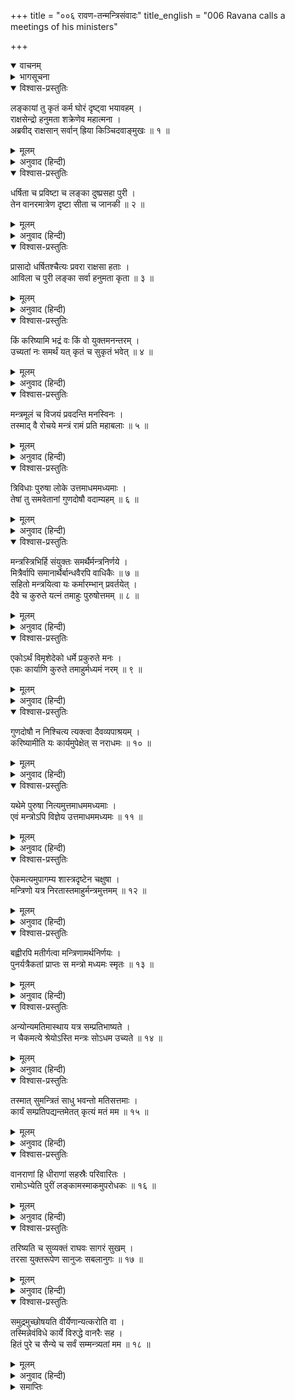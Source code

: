 +++
title = "००६ रावण-तन्मन्त्रिसंवादः"
title_english = "006 Ravana calls a meetings of his ministers"

+++
<details open><summary>वाचनम्</summary>
<div caption="श्रीराम-हरिसीताराममूर्ति-घनपाठिभ्यां वचनम्" class="audioEmbed" src="https://archive.org/download/Ramayana-recitation-Sriram-harisItArAmamUrti-Ghanapaati-v2/Kanda_6/Kanda_6_YK-006-Ravana_calls_a_meetings_of_his_ministers.mp3"></div>
</details>

<details><summary>भागसूचना</summary>

6. रावणका कर्तव्य-निर्णयके लिये अपने मन्त्रियोंसे समुचित सलाह देनेका अनुरोध करना
</details>

<details open><summary>विश्वास-प्रस्तुतिः</summary>

लङ्कायां तु कृतं कर्म घोरं दृष्ट्वा भयावहम् ।  
राक्षसेन्द्रो हनुमता शक्रेणेव महात्मना ।  
अब्रवीद् राक्षसान् सर्वान् ह्रिया किञ्चिदवाङ्मुखः ॥ १ ॥
</details>

<details><summary>मूलम्</summary>

लङ्कायां तु कृतं कर्म घोरं दृष्ट्वा भयावहम् ।  
राक्षसेन्द्रो हनुमता शक्रेणेव महात्मना ।  
अब्रवीद् राक्षसान् सर्वान् ह्रिया किञ्चिदवाङ्मुखः ॥ १ ॥
</details>

<details><summary>अनुवाद (हिन्दी)</summary>

इधर इन्द्रतुल्य पराक्रमी महात्मा हनुमान् जी ने लङ्कामें जो अत्यन्त भयावह घोर कर्म किया था, उसे देखकर राक्षसराज रावणका मुख लज्जासे कुछ नीचेको झुक गया और उसने समस्त राक्षसोंसे इस प्रकार कहा— ॥ १ ॥
</details>

<details open><summary>विश्वास-प्रस्तुतिः</summary>

धर्षिता च प्रविष्टा च लङ्का दुष्प्रसहा पुरी ।  
तेन वानरमात्रेण दृष्टा सीता च जानकी ॥ २ ॥
</details>

<details><summary>मूलम्</summary>

धर्षिता च प्रविष्टा च लङ्का दुष्प्रसहा पुरी ।  
तेन वानरमात्रेण दृष्टा सीता च जानकी ॥ २ ॥
</details>

<details><summary>अनुवाद (हिन्दी)</summary>

‘निशाचरो! वह हनुमान्, जो एक वानरमात्र है, अकेला इस दुर्धर्ष पुरीमें घुस आया । उसने इसे तहस-नहस कर डाला और जनककुमारी सीतासे भेंट भी कर लिया ॥ २ ॥
</details>

<details open><summary>विश्वास-प्रस्तुतिः</summary>

प्रासादो धर्षितश्चैत्यः प्रवरा राक्षसा हताः ।  
आविला च पुरी लङ्का सर्वा हनुमता कृता ॥ ३ ॥
</details>

<details><summary>मूलम्</summary>

प्रासादो धर्षितश्चैत्यः प्रवरा राक्षसा हताः ।  
आविला च पुरी लङ्का सर्वा हनुमता कृता ॥ ३ ॥
</details>

<details><summary>अनुवाद (हिन्दी)</summary>

‘इतना ही नहीं, हनुमान् ने चैत्यप्रासादको धराशायी कर दिया, मुख्य-मुख्य राक्षसोंको मार गिराया और सारी लङ्कापुरीमें खलबली मचा दी ॥ ३ ॥
</details>

<details open><summary>विश्वास-प्रस्तुतिः</summary>

किं करिष्यामि भद्रं वः किं वो युक्तमनन्तरम् ।  
उच्यतां नः समर्थं यत् कृतं च सुकृतं भवेत् ॥ ४ ॥
</details>

<details><summary>मूलम्</summary>

किं करिष्यामि भद्रं वः किं वो युक्तमनन्तरम् ।  
उच्यतां नः समर्थं यत् कृतं च सुकृतं भवेत् ॥ ४ ॥
</details>

<details><summary>अनुवाद (हिन्दी)</summary>

‘तुमलोगोंका भला हो । अब मैं क्या करूँ? तुम्हें जो कार्य उचित और समर्थ जान पड़े तथा जिसे करनेपर कोई अच्छा परिणाम निकले, उसे बताओ ॥ ४ ॥
</details>

<details open><summary>विश्वास-प्रस्तुतिः</summary>

मन्त्रमूलं च विजयं प्रवदन्ति मनस्विनः ।  
तस्माद् वै रोचये मन्त्रं रामं प्रति महाबलाः ॥ ५ ॥
</details>

<details><summary>मूलम्</summary>

मन्त्रमूलं च विजयं प्रवदन्ति मनस्विनः ।  
तस्माद् वै रोचये मन्त्रं रामं प्रति महाबलाः ॥ ५ ॥
</details>

<details><summary>अनुवाद (हिन्दी)</summary>

‘महाबली वीरो! मनस्वी पुरुषोंका कहना है कि विजयका मूल कारण मन्त्रियोंकी दी हुई अच्छी सलाह ही है । इसलिये मैं श्रीरामके विषयमें आपलोगोंसे सलाह लेना अच्छा समझता हूँ ॥ ५ ॥
</details>

<details open><summary>विश्वास-प्रस्तुतिः</summary>

त्रिविधाः पुरुषा लोके उत्तमाधममध्यमाः ।  
तेषां तु समवेतानां गुणदोषौ वदाम्यहम् ॥ ६ ॥
</details>

<details><summary>मूलम्</summary>

त्रिविधाः पुरुषा लोके उत्तमाधममध्यमाः ।  
तेषां तु समवेतानां गुणदोषौ वदाम्यहम् ॥ ६ ॥
</details>

<details><summary>अनुवाद (हिन्दी)</summary>

‘संसारमें उत्तम, मध्यम और अधम तीन प्रकारके पुरुष होते हैं । मैं उन सबके गुण-दोषोंका वर्णन करता हूँ ॥ ६ ॥
</details>

<details open><summary>विश्वास-प्रस्तुतिः</summary>

मन्त्रस्त्रिभिर्हि संयुक्तः समर्थैर्मन्त्रनिर्णये ।  
मित्रैर्वापि समानार्थैर्बान्धवैरपि वाधिकैः ॥ ७ ॥  
सहितो मन्त्रयित्वा यः कर्मारम्भान् प्रवर्तयेत् ।  
दैवे च कुरुते यत्नं तमाहुः पुरुषोत्तमम् ॥ ८ ॥
</details>

<details><summary>मूलम्</summary>

मन्त्रस्त्रिभिर्हि संयुक्तः समर्थैर्मन्त्रनिर्णये ।  
मित्रैर्वापि समानार्थैर्बान्धवैरपि वाधिकैः ॥ ७ ॥  
सहितो मन्त्रयित्वा यः कर्मारम्भान् प्रवर्तयेत् ।  
दैवे च कुरुते यत्नं तमाहुः पुरुषोत्तमम् ॥ ८ ॥
</details>

<details><summary>अनुवाद (हिन्दी)</summary>

‘जिसका मन्त्र आगे बताये जानेवाले तीन लक्षणोंसे युक्त होता है तथा जो पुरुष मन्त्रनिर्णयमें समर्थ मित्रों, समान दुःख-सुखवाले बान्धुवों और उनसे भी बढ़कर अपने हितकारियोंके साथ सलाह करके कार्यका आरम्भ करता है तथा दैवके सहारे प्रयत्न करता है, उसे उत्तम पुरुष कहते हैं ॥ ७-८ ॥
</details>

<details open><summary>विश्वास-प्रस्तुतिः</summary>

एकोऽर्थं विमृशेदेको धर्मे प्रकुरुते मनः ।  
एकः कार्याणि कुरुते तमाहुर्मध्यमं नरम् ॥ ९ ॥
</details>

<details><summary>मूलम्</summary>

एकोऽर्थं विमृशेदेको धर्मे प्रकुरुते मनः ।  
एकः कार्याणि कुरुते तमाहुर्मध्यमं नरम् ॥ ९ ॥
</details>

<details><summary>अनुवाद (हिन्दी)</summary>

‘जो अकेला ही अपने कर्तव्यका विचार करता है, अकेला ही धर्ममें मन लगाता है और अकेला ही सब काम करता है, उसे मध्यम श्रेणीका पुरुष कहा जाता है ॥
</details>

<details open><summary>विश्वास-प्रस्तुतिः</summary>

गुणदोषौ न निश्चित्य त्यक्त्वा दैवव्यपाश्रयम् ।  
करिष्यामीति यः कार्यमुपेक्षेत् स नराधमः ॥ १० ॥
</details>

<details><summary>मूलम्</summary>

गुणदोषौ न निश्चित्य त्यक्त्वा दैवव्यपाश्रयम् ।  
करिष्यामीति यः कार्यमुपेक्षेत् स नराधमः ॥ १० ॥
</details>

<details><summary>अनुवाद (हिन्दी)</summary>

‘जो गुण-दोषका विचार न करके दैवका भी आश्रय छोड़कर केवल ‘करूँगा’ इसी बुद्धिसे कार्य आरम्भ करता है और फिर उसकी उपेक्षा कर देता है, वह पुरुषोंमें अधम है ॥ १० ॥
</details>

<details open><summary>विश्वास-प्रस्तुतिः</summary>

यथेमे पुरुषा नित्यमुत्तमाधममध्यमाः ।  
एवं मन्त्रोऽपि विज्ञेय उत्तमाधममध्यमः ॥ ११ ॥
</details>

<details><summary>मूलम्</summary>

यथेमे पुरुषा नित्यमुत्तमाधममध्यमाः ।  
एवं मन्त्रोऽपि विज्ञेय उत्तमाधममध्यमः ॥ ११ ॥
</details>

<details><summary>अनुवाद (हिन्दी)</summary>

‘जैसे ये पुरुष सदा उत्तम, मध्यम और अधम तीन प्रकारके होते हैं, वैसे ही मन्त्र (निश्चित किया हुआ विचार) भी उत्तम, मध्यम और अधम-भेदसे तीन प्रकारका समझना चाहिये ॥ ११ ॥
</details>

<details open><summary>विश्वास-प्रस्तुतिः</summary>

ऐकमत्यमुपागम्य शास्त्रदृष्टेन चक्षुषा ।  
मन्त्रिणो यत्र निरतास्तमाहुर्मन्त्रमुत्तमम् ॥ १२ ॥
</details>

<details><summary>मूलम्</summary>

ऐकमत्यमुपागम्य शास्त्रदृष्टेन चक्षुषा ।  
मन्त्रिणो यत्र निरतास्तमाहुर्मन्त्रमुत्तमम् ॥ १२ ॥
</details>

<details><summary>अनुवाद (हिन्दी)</summary>

‘जिसमें शास्त्रोक्त दृष्टिसे सब मन्त्री एकमत होकर प्रवृत्त होते हैं, उसे उत्तम मन्त्र कहते हैं ॥ १२ ॥
</details>

<details open><summary>विश्वास-प्रस्तुतिः</summary>

बह्वीरपि मतीर्गत्वा मन्त्रिणामर्थनिर्णयः ।  
पुनर्यत्रैकतां प्राप्तः स मन्त्रो मध्यमः स्मृतः ॥ १३ ॥
</details>

<details><summary>मूलम्</summary>

बह्वीरपि मतीर्गत्वा मन्त्रिणामर्थनिर्णयः ।  
पुनर्यत्रैकतां प्राप्तः स मन्त्रो मध्यमः स्मृतः ॥ १३ ॥
</details>

<details><summary>अनुवाद (हिन्दी)</summary>

‘जहाँ प्रारम्भमें कई प्रकारका मतभेद होनेपर भी अन्तमें सब मन्त्रियोंका कर्तव्यविषयक निर्णय एक हो जाता है, वह मन्त्र मध्यम माना गया है ॥ १३ ॥
</details>

<details open><summary>विश्वास-प्रस्तुतिः</summary>

अन्योन्यमतिमास्थाय यत्र सम्प्रतिभाष्यते ।  
न चैकमत्ये श्रेयोऽस्ति मन्त्रः सोऽधम उच्यते ॥ १४ ॥
</details>

<details><summary>मूलम्</summary>

अन्योन्यमतिमास्थाय यत्र सम्प्रतिभाष्यते ।  
न चैकमत्ये श्रेयोऽस्ति मन्त्रः सोऽधम उच्यते ॥ १४ ॥
</details>

<details><summary>अनुवाद (हिन्दी)</summary>

‘जहाँ भिन्न-भिन्न बुद्धिका आश्रय ले सब ओरसे स्पर्धापूर्वक भाषण किया जाय और एकमत होनेपर भी जिससे कल्याणकी सम्भावना न हो, वह मन्त्र या निश्चय अधम कहलाता है ॥ १४ ॥
</details>

<details open><summary>विश्वास-प्रस्तुतिः</summary>

तस्मात् सुमन्त्रितं साधु भवन्तो मतिसत्तमाः ।  
कार्यं सम्प्रतिपद्यन्तमेतत् कृत्यं मतं मम ॥ १५ ॥
</details>

<details><summary>मूलम्</summary>

तस्मात् सुमन्त्रितं साधु भवन्तो मतिसत्तमाः ।  
कार्यं सम्प्रतिपद्यन्तमेतत् कृत्यं मतं मम ॥ १५ ॥
</details>

<details><summary>अनुवाद (हिन्दी)</summary>

‘आप सब लोग परम बुद्धिमान् हैं; इसलिये अच्छी तरह सलाह करके कोई एक कार्य निश्चित करें । उसीको मैं अपना कर्तव्य समझूँगा ॥ १५ ॥
</details>

<details open><summary>विश्वास-प्रस्तुतिः</summary>

वानराणां हि धीराणां सहस्रैः परिवारितः ।  
रामोऽभ्येति पुरीं लङ्कामस्माकमुपरोधकः ॥ १६ ॥
</details>

<details><summary>मूलम्</summary>

वानराणां हि धीराणां सहस्रैः परिवारितः ।  
रामोऽभ्येति पुरीं लङ्कामस्माकमुपरोधकः ॥ १६ ॥
</details>

<details><summary>अनुवाद (हिन्दी)</summary>

‘(ऐसे निश्चयकी आवश्यकता इसलिये पड़ी है कि) राम सहस्रों धीरवीर वानरोंके साथ हमारी लङ्कापुरीपर चढ़ाई करनेके लिये आ रहे हैं ॥ १६ ॥
</details>

<details open><summary>विश्वास-प्रस्तुतिः</summary>

तरिष्यति च सुव्यक्तं राघवः सागरं सुखम् ।  
तरसा युक्तरूपेण सानुजः सबलानुगः ॥ १७ ॥
</details>

<details><summary>मूलम्</summary>

तरिष्यति च सुव्यक्तं राघवः सागरं सुखम् ।  
तरसा युक्तरूपेण सानुजः सबलानुगः ॥ १७ ॥
</details>

<details><summary>अनुवाद (हिन्दी)</summary>

‘यह बात भी भलीभाँति स्पष्ट हो चुकी है कि वे रघुवंशी राम अपने समुचित बलके द्वारा भाई, सेना और सेवकोंसहित सुखपूर्वक समुद्रको पार कर लेंगे ॥ १७ ॥
</details>

<details open><summary>विश्वास-प्रस्तुतिः</summary>

समुद्रमुच्छोषयति वीर्येणान्यत्करोति वा ।  
तस्मिन्नेवंविधे कार्ये विरुद्धे वानरैः सह ।  
हितं पुरे च सैन्ये च सर्वं सम्मन्त्र्यतां मम ॥ १८ ॥
</details>

<details><summary>मूलम्</summary>

समुद्रमुच्छोषयति वीर्येणान्यत्करोति वा ।  
तस्मिन्नेवंविधे कार्ये विरुद्धे वानरैः सह ।  
हितं पुरे च सैन्ये च सर्वं सम्मन्त्र्यतां मम ॥ १८ ॥
</details>

<details><summary>अनुवाद (हिन्दी)</summary>

‘वे या तो समुद्रको ही सुखा डालेंगे या अपने पराक्रमसे कोई दूसरा ही उपाय करेंगे । ऐसी स्थितिमें वानरोंसे विरोध आ पड़नेपर नगर और सेनाके लिये जो भी हितकर हो, वैसी सलाह आपलोग दीजिये’ ॥ १८ ॥
</details>

<details><summary>समाप्तिः</summary>

इत्यार्षे श्रीमद्रामायणे वाल्मीकीये आदिकाव्ये युद्धकाण्डे षष्ठः सर्गः ॥ ६ ॥  
इस प्रकार श्रीवाल्मीकिनिर्मत आर्षरामायण आदिकाव्यके युद्धकाण्डमें छठा सर्ग पूरा हुआ ॥ ६ ॥
</details>

